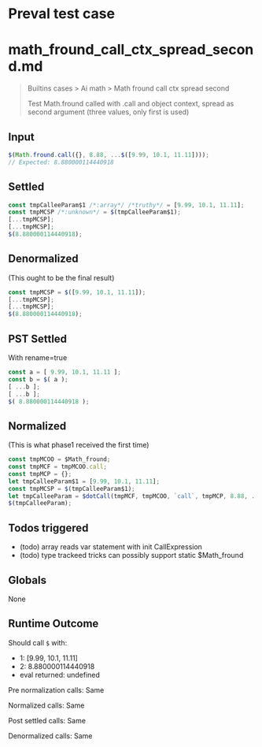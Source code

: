 # Preval test case

# math_fround_call_ctx_spread_second.md

> Builtins cases > Ai math > Math fround call ctx spread second
>
> Test Math.fround called with .call and object context, spread as second argument (three values, only first is used)

## Input

`````js filename=intro
$(Math.fround.call({}, 8.88, ...$([9.99, 10.1, 11.11])));
// Expected: 8.880000114440918
`````


## Settled


`````js filename=intro
const tmpCalleeParam$1 /*:array*/ /*truthy*/ = [9.99, 10.1, 11.11];
const tmpMCSP /*:unknown*/ = $(tmpCalleeParam$1);
[...tmpMCSP];
[...tmpMCSP];
$(8.880000114440918);
`````


## Denormalized
(This ought to be the final result)

`````js filename=intro
const tmpMCSP = $([9.99, 10.1, 11.11]);
[...tmpMCSP];
[...tmpMCSP];
$(8.880000114440918);
`````


## PST Settled
With rename=true

`````js filename=intro
const a = [ 9.99, 10.1, 11.11 ];
const b = $( a );
[ ...b ];
[ ...b ];
$( 8.880000114440918 );
`````


## Normalized
(This is what phase1 received the first time)

`````js filename=intro
const tmpMCOO = $Math_fround;
const tmpMCF = tmpMCOO.call;
const tmpMCP = {};
let tmpCalleeParam$1 = [9.99, 10.1, 11.11];
const tmpMCSP = $(tmpCalleeParam$1);
let tmpCalleeParam = $dotCall(tmpMCF, tmpMCOO, `call`, tmpMCP, 8.88, ...tmpMCSP);
$(tmpCalleeParam);
`````


## Todos triggered


- (todo) array reads var statement with init CallExpression
- (todo) type trackeed tricks can possibly support static $Math_fround


## Globals


None


## Runtime Outcome


Should call `$` with:
 - 1: [9.99, 10.1, 11.11]
 - 2: 8.880000114440918
 - eval returned: undefined

Pre normalization calls: Same

Normalized calls: Same

Post settled calls: Same

Denormalized calls: Same
